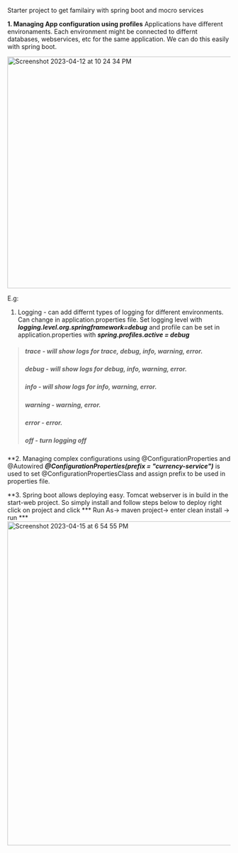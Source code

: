 Starter project to get familairy with spring boot and mocro services

**1. Managing App configuration using profiles**
Applications have different environaments. Each environment might be connected to differnt databases, webservices, etc for the same application. We can do this easily with spring boot.

<img width="522" alt="Screenshot 2023-04-12 at 10 24 34 PM" src="https://user-images.githubusercontent.com/23514932/231661490-378fc95b-3bb7-4eed-89a0-f56cbfaf65ae.png">

E.g:
1. Logging - can add differnt types of logging for different environments. Can change in application.properties file. Set logging level with ***logging.level.org.springframework=debug*** and profile can be set in application.properties with ***spring.profiles.active = debug***



>##### trace - will show logs for trace, debug, info, warning, error.
>##### debug - will show logs for debug, info, warning, error.
>##### info - will show logs for info, warning, error.
>##### warning - warning, error.
>##### error - error.
>##### off - turn logging off


**2. Managing complex configurations using @ConfigurationProperties and @Autowired
     ***@ConfigurationProperties(prefix = "currency-service")*** is used to set @ConfigurationPropertiesClass and assign prefix to be used in properties file.


**3. Spring boot allows deploying easy. Tomcat webserver is in build in the start-web project. So simply install and follow steps below to deploy
     right click on project and click *** Run As-> maven project-> enter clean install -> run ***
     <img width="730" alt="Screenshot 2023-04-15 at 6 54 55 PM" src="https://user-images.githubusercontent.com/23514932/232262009-4be18704-1668-47da-ab59-149475f47a85.png">

     
     
